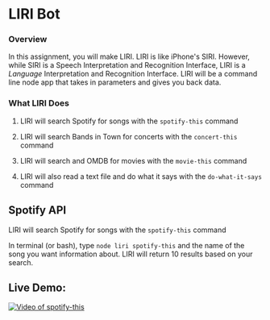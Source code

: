 # LIRI Bot

### Overview

In this assignment, you will make LIRI. LIRI is like iPhone's SIRI. However, while SIRI is a Speech Interpretation and Recognition Interface, LIRI is a _Language_ Interpretation and Recognition Interface. LIRI will be a command line node app that takes in parameters and gives you back data.

### What LIRI Does

1. LIRI will search Spotify for songs with the `spotify-this` command 

2. LIRI will search Bands in Town for concerts with the `concert-this` command

3. LIRI will search and OMDB for movies with the `movie-this` command

4. LIRI will also read a text file and do what it says with the `do-what-it-says` command

## Spotify API

LIRI will search Spotify for songs with the `spotify-this` command

In terminal (or bash), type `node liri spotify-this` and the name of the song you want information about.  LIRI will return 10 results based on your search.
## Live Demo:

[![Video of spotify-this](http://img.youtube.com/vi/5r5IN0v8IiA/0.jpg)](https://youtu.be/5r5IN0v8IiA "Spotify this")
